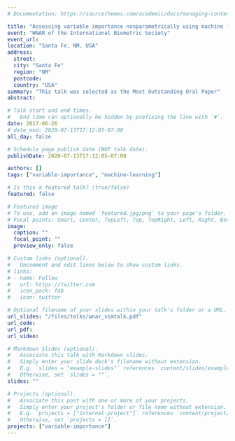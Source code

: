 ```yaml
---
# Documentation: https://sourcethemes.com/academic/docs/managing-content/

title: "Assessing variable importance nonparametrically using machine learning techniques"
event: "WNAR of the International Biometric Society"
event_url:
location: "Santa Fe, NM, USA"
address:
  street:
  city: "Santa Fe"
  region: "NM"
  postcode:
  country: "USA"
summary: "This talk was selected as the Most Outstanding Oral Paper"
abstract:

# Talk start and end times.
#   End time can optionally be hidden by prefixing the line with `#`.
date: 2017-06-26
# date_end: 2020-07-13T17:12:05-07:00
all_day: false

# Schedule page publish date (NOT talk date).
publishDate: 2020-07-13T17:12:05-07:00

authors: []
tags: ["variable-importance", "machine-learning"]

# Is this a featured talk? (true/false)
featured: false

# Featured image
# To use, add an image named `featured.jpg/png` to your page's folder.
# Focal points: Smart, Center, TopLeft, Top, TopRight, Left, Right, BottomLeft, Bottom, BottomRight.
image:
  caption: ""
  focal_point: ""
  preview_only: false

# Custom links (optional).
#   Uncomment and edit lines below to show custom links.
# links:
# - name: Follow
#   url: https://twitter.com
#   icon_pack: fab
#   icon: twitter

# Optional filename of your slides within your talk's folder or a URL.
url_slides: "/files/talks/wnar_vimtalk.pdf"
url_code:
url_pdf:
url_video:

# Markdown Slides (optional).
#   Associate this talk with Markdown slides.
#   Simply enter your slide deck's filename without extension.
#   E.g. `slides = "example-slides"` references `content/slides/example-slides.md`.
#   Otherwise, set `slides = ""`.
slides: ""

# Projects (optional).
#   Associate this post with one or more of your projects.
#   Simply enter your project's folder or file name without extension.
#   E.g. `projects = ["internal-project"]` references `content/project/deep-learning/index.md`.
#   Otherwise, set `projects = []`.
projects: ["variable-importance"]
---
```

